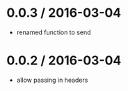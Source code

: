 
0.0.3 / 2016-03-04
==================

  * renamed function to send

0.0.2 / 2016-03-04
==================

  * allow passing in headers
